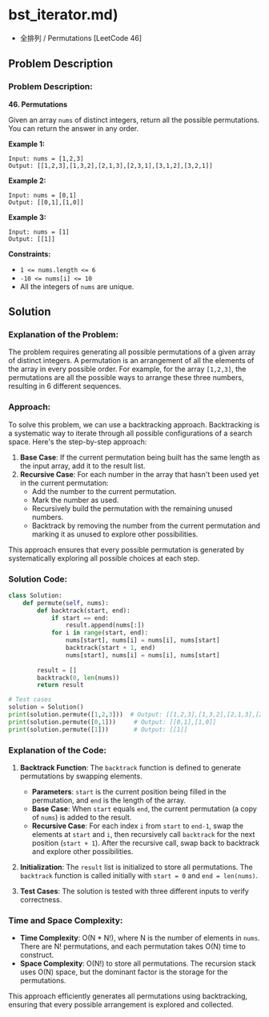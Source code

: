 # bst_iterator.md)
- 全排列 / Permutations [LeetCode 46]

## Problem Description

### Problem Description:

**46. Permutations**

Given an array `nums` of distinct integers, return all the possible permutations. You can return the answer in any order.

**Example 1:**
```
Input: nums = [1,2,3]
Output: [[1,2,3],[1,3,2],[2,1,3],[2,3,1],[3,1,2],[3,2,1]]
```

**Example 2:**
```
Input: nums = [0,1]
Output: [[0,1],[1,0]]
```

**Example 3:**
```
Input: nums = [1]
Output: [[1]]
```

**Constraints:**
- `1 <= nums.length <= 6`
- `-10 <= nums[i] <= 10`
- All the integers of `nums` are unique.

## Solution

### Explanation of the Problem:
The problem requires generating all possible permutations of a given array of distinct integers. A permutation is an arrangement of all the elements of the array in every possible order. For example, for the array `[1,2,3]`, the permutations are all the possible ways to arrange these three numbers, resulting in 6 different sequences.

### Approach:
To solve this problem, we can use a backtracking approach. Backtracking is a systematic way to iterate through all possible configurations of a search space. Here's the step-by-step approach:

1. **Base Case**: If the current permutation being built has the same length as the input array, add it to the result list.
2. **Recursive Case**: For each number in the array that hasn't been used yet in the current permutation:
   - Add the number to the current permutation.
   - Mark the number as used.
   - Recursively build the permutation with the remaining unused numbers.
   - Backtrack by removing the number from the current permutation and marking it as unused to explore other possibilities.

This approach ensures that every possible permutation is generated by systematically exploring all possible choices at each step.

### Solution Code:
```python
class Solution:
    def permute(self, nums):
        def backtrack(start, end):
            if start == end:
                result.append(nums[:])
            for i in range(start, end):
                nums[start], nums[i] = nums[i], nums[start]
                backtrack(start + 1, end)
                nums[start], nums[i] = nums[i], nums[start]
        
        result = []
        backtrack(0, len(nums))
        return result

# Test cases
solution = Solution()
print(solution.permute([1,2,3]))  # Output: [[1,2,3],[1,3,2],[2,1,3],[2,3,1],[3,1,2],[3,2,1]]
print(solution.permute([0,1]))     # Output: [[0,1],[1,0]]
print(solution.permute([1]))       # Output: [[1]]
```

### Explanation of the Code:
1. **Backtrack Function**: The `backtrack` function is defined to generate permutations by swapping elements. 
   - **Parameters**: `start` is the current position being filled in the permutation, and `end` is the length of the array.
   - **Base Case**: When `start` equals `end`, the current permutation (a copy of `nums`) is added to the result.
   - **Recursive Case**: For each index `i` from `start` to `end-1`, swap the elements at `start` and `i`, then recursively call `backtrack` for the next position (`start + 1`). After the recursive call, swap back to backtrack and explore other possibilities.

2. **Initialization**: The `result` list is initialized to store all permutations. The `backtrack` function is called initially with `start = 0` and `end = len(nums)`.

3. **Test Cases**: The solution is tested with three different inputs to verify correctness.

### Time and Space Complexity:
- **Time Complexity**: O(N * N!), where N is the number of elements in `nums`. There are N! permutations, and each permutation takes O(N) time to construct.
- **Space Complexity**: O(N!) to store all permutations. The recursion stack uses O(N) space, but the dominant factor is the storage for the permutations.

This approach efficiently generates all permutations using backtracking, ensuring that every possible arrangement is explored and collected.